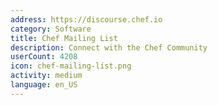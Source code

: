```yaml
---
address: https://discourse.chef.io
category: Software
title: Chef Mailing List
description: Connect with the Chef Community
userCount: 4208
icon: chef-mailing-list.png
activity: medium
language: en_US
---
```

